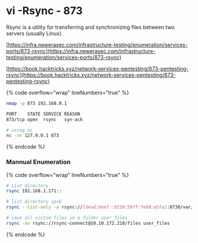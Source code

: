 # vi -Rsync - 873

Rsync is a utility for transferring and synchronizing files between two servers (usually Linux).

[https://infra.newerasec.com/infrastructure-testing/enumeration/services-ports/873-rsync](https://infra.newerasec.com/infrastructure-testing/enumeration/services-ports/873-rsync)

[https://book.hacktricks.xyz/network-services-pentesting/873-pentesting-rsync](https://book.hacktricks.xyz/network-services-pentesting/873-pentesting-rsync)

{% code overflow="wrap" lineNumbers="true" %}
```bash
nmap -p 873 192.168.0.1

PORT    STATE SERVICE REASON
873/tcp open  rsync   syn-ack

# using nc
nc -vn 127.0.0.1 873
```
{% endcode %}

### Mannual Enumeration

{% code overflow="wrap" lineNumbers="true" %}
```bash
# List directory
rsync 192.168.1.171::

# list directory ipv6
rsync --list-only -a rsync://[dead:beef::0250:56ff:fe88:e5fa]:8730/var/

# save all victim files in a folder user_files.
rsync -av rsync://rsync-connect@10.10.172.210/files user_files
```
{% endcode %}



